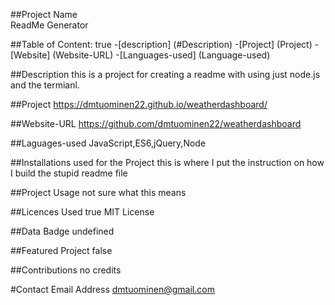 
  ##Project Name  
  ReadMe Generator 
  
  ##Table of Content:
    true
    -[description] (#Description)
    -[Project] (Project)
    -[Website] (Website-URL)
    -[Languages-used] (Language-used)
    



   ##Description
   this is a project for creating a readme with using just node.js and the termianl.

   ##Project
   https://dmtuominen22.github.io/weatherdashboard/  

   ##Website-URL
   https://github.com/dmtuominen22/weatherdashboard

   ##Laguages-used
   JavaScript,ES6,jQuery,Node

  ##Installations used for the Project
  this is where I put the instruction on how I build the stupid readme file

  ##Project Usage
  not sure what this means

  ##Licences Used
   true
   MIT License

   ##Data Badge
   undefined

   ##Featured Project
    false

  ##Contributions
   no credits

  #Contact Email Address
   dmtuominen@gmail.com

  